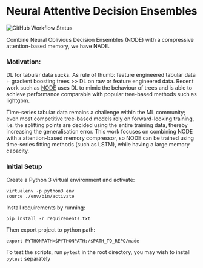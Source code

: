 # Neural Attentive Decision Ensembles
![GitHub Workflow Status](https://img.shields.io/github/workflow/status/xl402/neural-attentive-decision-ensembles/nade)

Combine Neural Oblivious Decision Ensembles (NODE) with a compressive
attention-based memory, we have NADE.

### Motivation:
DL for tabular data sucks. As rule of thumb: feature engineered tabular data +
gradient boosting trees >> DL on raw or feature engineered data. Recent work
such as <a href="https://arxiv.org/abs/1909.06312">NODE</a> uses DL to mimic
the behaviour of trees and is able to achieve performance comparable with
popular tree-based methods such as lightgbm.

Time-series tabular data remains a challenge within the ML community; even most competitive tree-based
models rely on forward-looking training, i.e. the splitting points are decided
using the entire training data, thereby increasing the generalisation error. This work focuses on combining NODE with a attention-based memory compressor, so NODE can be trained using time-series fitting methods (such as LSTM), while having a large memory capacity.


### Initial Setup
Create a Python 3 virtual environment and activate:
```
virtualenv -p python3 env
source ./env/bin/activate
```
Install requirements by running:
```
pip install -r requirements.txt
```
Then export project to python path:
```
export PYTHONPATH=$PYTHONPATH:/$PATH_TO_REPO/nade
```
To test the scripts, run `pytest` in the root directory, you may wish to
install `pytest` separately
